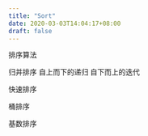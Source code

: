 ```yaml
---
title: "Sort"
date: 2020-03-03T14:04:17+08:00
draft: false
---
```

排序算法

归并排序
自上而下的递归
自下而上的迭代

快速排序

桶排序

基数排序





